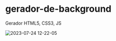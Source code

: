 # gerador-de-background
Gerador HTML5, CSS3, JS

![2023-07-24 12-22-05](https://github.com/paulo-santos360/gerador-de-background/assets/102436341/2698f439-0d0a-45bb-afa0-d1a8dcdaf592)


